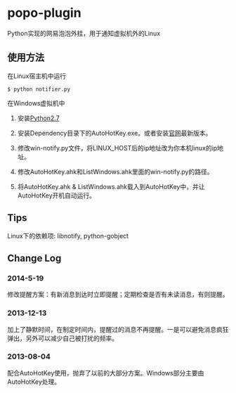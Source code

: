 popo-plugin
===========

Python实现的网易泡泡外挂，用于通知虚拟机外的Linux



## 使用方法

在Linux宿主机中运行

    $ python notifier.py

在Windows虚拟机中

1. 安装[Python2.7](http://www.python.org/ftp/python/2.7.5/python-2.7.5.msi)

2. 安装Dependency目录下的AutoHotKey.exe。或者安装[官网](http://www.autohotkey.com/)最新版本。

3. 修改win-notify.py文件，将LINUX_HOST后的ip地址改为你本机linux的ip地址。

4. 修改AutoHotKey.ahk和ListWindows.ahk里面的win-notify.py的路径。

5. 将AutoHotKey.ahk & ListWindows.ahk载入到AutoHotKey中，并让AutoHotKey开机自动运行。


## Tips
Linux下的依赖项: libnotify, python-gobject


## Change Log

### 2014-5-19
修改提醒方案：有新消息到达时立即提醒；定期检查是否有未读消息，有则提醒。

### 2013-12-13
加上了静默时间，在制定时间内，提醒过的消息不再提醒。一是可以避免消息疯狂弹出，另外可以减少自己被打扰的频率。

### 2013-08-04
配合AutoHotKey使用，抛弃了以前的大部分方案。Windows部分主要由AutoHotKey处理。
